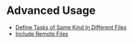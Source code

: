# Advanced Usage

- [Define Tasks of Same Kind In Different Files](./define-same-kind-tasks-in-different-files.md)
- [Include Remote Files](./include-remote-files.md)
